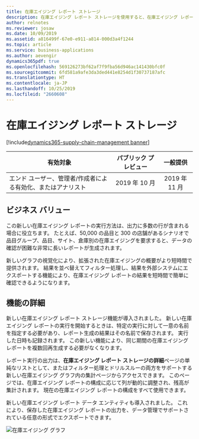 ```yaml
---
title: 在庫エイジング レポート ストレージ
description: 在庫エイジング レポート ストレージを使用すると、在庫エイジング レポートを実行し、出力を Dynamics 365 Supply Chain Management のフォームのシンプルなリストとしてアクセスできるようにするか、結果をグラフで視覚化できます。 また、外部アプリケーションで使用するために、データ エンティティを介して在庫エイジング レポートからの出力をエクスポートすることもできます。
author: relnotes
ms.reviewer: josaw
ms.date: 10/09/2019
ms.assetid: a816499f-67e0-e911-a814-000d3a4f1244
ms.topic: article
ms.service: business-applications
ms.author: aevengir
dynamics365pdf: true
ms.openlocfilehash: 569126273bf62af7f9fba56d946ac141430bfc0f
ms.sourcegitcommit: 6fd581a9afe3da3ded441e8254d1f30737187afc
ms.translationtype: HT
ms.contentlocale: ja-JP
ms.lasthandoff: 10/25/2019
ms.locfileid: "2660608"
---
```

# <a name="inventory-aging-report-storage"></a>在庫エイジング レポート ストレージ
[!include[dynamics365-supply-chain-management banner](../includes/dynamics365-supply-chain-management.md)]

| 有効対象    |  パブリック プレビュー | 一般提供 | 
| ---------- | :----------: |:----------: |
|エンド ユーザー、管理者/作成者による有効化、またはアナリスト|2019 年 10 月| 2019 年 11 月|


## <a name="business-value"></a>ビジネス バリュー
<!-- bv start -->
この新しい在庫エイジング レポートの実行方法は、出力に多数の行が含まれる場合に役立ちます。 たとえば、50,000 の品目と 300 の店舗があるシナリオで品目グループ、品目、サイト、倉庫別の在庫エイジングを要求すると、データの確認が困難な非常に長いレポートが生成されます。 

新しいグラフの視覚化により、拡張された在庫エイジングの概要がより短時間で提供されます。 結果を並べ替えてフィルター処理し、結果を外部システムにエクスポートする機能により、在庫エイジング レポートの結果を短時間で簡単に確認できるようになります。
<!-- bv end -->



## <a name="feature-details"></a>機能の詳細
<!--feature detail start -->
新しい在庫エイジング レポート ストレージ機能が導入されました。 新しい在庫エイジング レポートの実行を開始するときは、特定の実行に対して一意の名前を指定する必要があり、レポート生成の結果はその名前で保存されます。 実行した日時も記録されます。 この新しい機能により、同じ期間の在庫エイジング レポートを複数回再生成する必要がなくなります。

レポート実行の出力は、**在庫エイジング レポート ストレージの詳細**ページの単純なリストとして、またはフィルター処理とドリルスルーの両方をサポートする新しい在庫エイジング グラフ内の集計ページからアクセスできます。 このページでは、在庫エイジング レポートの構成に応じて列が動的に調整され、残高が集計されます。 現在の在庫エイジング レポートの構成をすべて使用できます。

新しい在庫エイジング レポート データ エンティティも導入されました。 これにより、保存した在庫エイジング レポートの出力を、データ管理でサポートされている任意の形式でエクスポートできます。
<!--feature detail end -->

![在庫エイジング グラフ](media/chart-final.png "在庫エイジング グラフ")
<!-- Picture 1 -->








